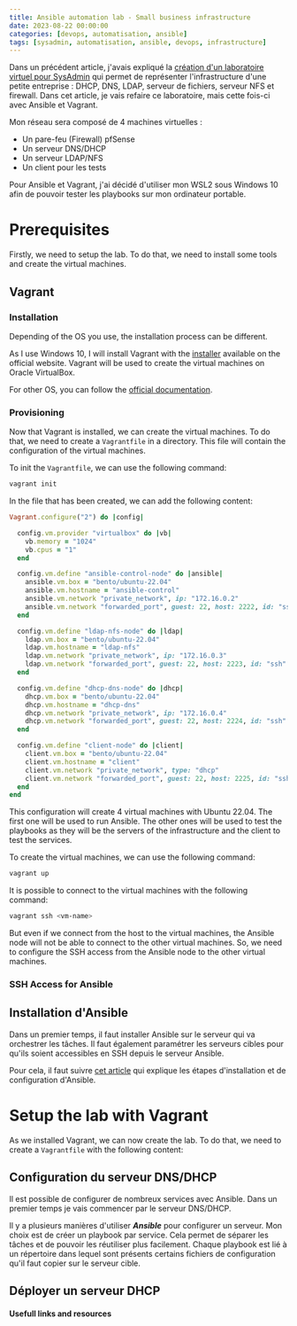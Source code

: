 ```yaml
---
title: Ansible automation lab - Small business infrastructure
date: 2023-08-22 00:00:00  
categories: [devops, automatisation, ansible]
tags: [sysadmin, automatisation, ansible, devops, infrastructure]
---
```


Dans un précédent article, j'avais expliqué la [création d'un laboratoire virtuel pour SysAdmin](../../2023-05-04-Creation-lab-virtuel-sysadmin.md) qui permet de représenter l'infrastructure d'une petite entreprise : DHCP, DNS, LDAP, serveur de fichiers, serveur NFS et firewall. Dans cet article, je vais refaire ce laboratoire, mais cette fois-ci avec Ansible et Vagrant.

Mon réseau sera composé de 4 machines virtuelles :
- Un pare-feu (Firewall) pfSense
- Un serveur DNS/DHCP
- Un serveur LDAP/NFS
- Un client pour les tests

Pour Ansible et Vagrant, j'ai décidé d'utiliser mon WSL2 sous Windows 10 afin de pouvoir tester les playbooks sur mon ordinateur portable.

# Prerequisites

Firstly, we need to setup the lab. To do that, we need to install some tools and create the virtual machines.

## Vagrant

### Installation

Depending of the OS you use, the installation process can be different.

As I use Windows 10, I will install Vagrant with the [installer](https://www.vagrantup.com/downloads) available on the official website. Vagrant will be used to create the virtual machines on Oracle VirtualBox.

For other OS, you can follow the [official documentation](https://www.vagrantup.com/docs/installation).

### Provisioning

Now that Vagrant is installed, we can create the virtual machines. To do that, we need to create a `Vagrantfile` in a directory. This file will contain the configuration of the virtual machines.

To init the `Vagrantfile`, we can use the following command:

```bash
vagrant init
```

In the file that has been created, we can add the following content:

```ruby
Vagrant.configure("2") do |config|

  config.vm.provider "virtualbox" do |vb|
    vb.memory = "1024"
    vb.cpus = "1"
  end

  config.vm.define "ansible-control-node" do |ansible|
    ansible.vm.box = "bento/ubuntu-22.04"
    ansible.vm.hostname = "ansible-control"
    ansible.vm.network "private_network", ip: "172.16.0.2" 
    ansible.vm.network "forwarded_port", guest: 22, host: 2222, id: "ssh"
  end

  config.vm.define "ldap-nfs-node" do |ldap|
    ldap.vm.box = "bento/ubuntu-22.04"
    ldap.vm.hostname = "ldap-nfs"
    ldap.vm.network "private_network", ip: "172.16.0.3"
    ldap.vm.network "forwarded_port", guest: 22, host: 2223, id: "ssh"
  end

  config.vm.define "dhcp-dns-node" do |dhcp|
    dhcp.vm.box = "bento/ubuntu-22.04"
    dhcp.vm.hostname = "dhcp-dns"
    dhcp.vm.network "private_network", ip: "172.16.0.4"
    dhcp.vm.network "forwarded_port", guest: 22, host: 2224, id: "ssh"
  end

  config.vm.define "client-node" do |client|
    client.vm.box = "bento/ubuntu-22.04"
    client.vm.hostname = "client"
    client.vm.network "private_network", type: "dhcp"
    client.vm.network "forwarded_port", guest: 22, host: 2225, id: "ssh"
  end
end
```

This configuration will create 4 virtual machines with Ubuntu 22.04. The first one will be used to run Ansible. The other ones will be used to test the playbooks as they will be the servers of the infrastructure and the client to test the services.

To create the virtual machines, we can use the following command:

```bash
vagrant up
```

It is possible to connect to the virtual machines with the following command:

```bash
vagrant ssh <vm-name>
```

But even if we connect from the host to the virtual machines, the Ansible node will not be able to connect to the other virtual machines. So, we need to configure the SSH access from the Ansible node to the other virtual machines.

### SSH Access for Ansible

## Installation d'Ansible

Dans un premier temps, il faut installer Ansible sur le serveur qui va orchestrer les tâches. Il faut également paramétrer les serveurs cibles pour qu'ils soient accessibles en SSH depuis le serveur Ansible.

Pour cela, il faut suivre [cet article](../../2023-05-05-Ansible-Setup.md) qui explique les étapes d'installation et de configuration d'Ansible.

# Setup the lab with Vagrant

As we installed Vagrant, we can now create the lab. To do that, we need to create a `Vagrantfile` with the following content:






## Configuration du serveur DNS/DHCP

Il est possible de configurer de nombreux services avec Ansible. Dans un premier temps je vais commencer par le serveur DNS/DHCP.

Il y a plusieurs manières d'utiliser ***Ansible*** pour configurer un serveur. Mon choix est de créer un playbook par service. Cela permet de séparer les tâches et de pouvoir les réutiliser plus facilement. Chaque playbook est lié à un répertoire dans lequel sont présents certains fichiers de configuration qu'il faut copier sur le serveur cible.

## Déployer un serveur DHCP





#### Usefull links and resources
